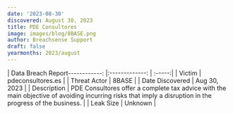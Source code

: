 ```yaml
---
date: '2023-08-30'
discovered: August 30, 2023
title: PDE Consultores
image: images/blog/8BASE.png
author: Breachsense Support
draft: false
yearmonths: 2023/august
---
```


| Data Breach Report------------:     |:-------------:    | :-----:|
| Victim      | pdeconsultores.es      | 
| Threat Actor      | 8BASE      | 
| Date Discovered      | Aug 30, 2023      | 
| Description      | PDE Consultores offer a complete tax advice with the main objective of avoiding incurring risks that imply a disruption in the progress of the business.      | 
| Leak Size      | Unknown      | 

